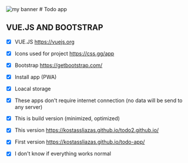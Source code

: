 <img src="https://user-images.githubusercontent.com/31342007/211973123-b583dc22-2cbc-4c78-82cc-dfceab9259b7.png" alt="my banner">
# Todo app

## VUE.JS AND BOOTSTRAP

- [x] VUE.JS https://vuejs.org
- [x] Icons used for project https://css.gg/app
- [x] Bootstrap https://getbootstrap.com/
- [x] Install app (PWA)
- [x] Loacal storage
- [x] These apps don't require internet connection (no data will be send to any server)
- [x] This is build version (minimized, optimized)
- [x] This version https://kostassliazas.github.io/todo2.github.io/
- [x] First version https://kostassliazas.github.io/todo-app/
- [x] I don't know if everything works normal 

